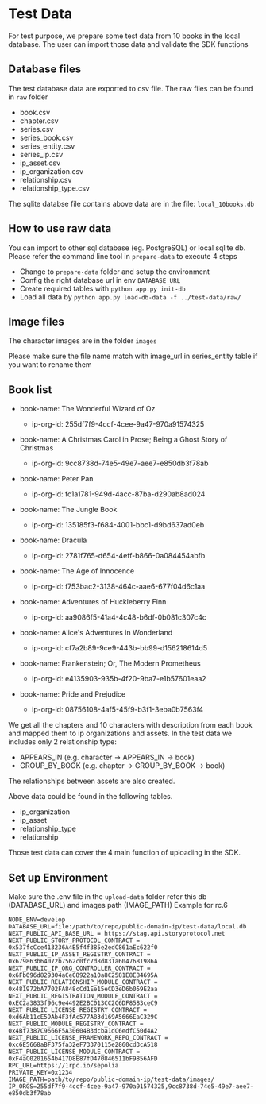 # Test Data
For test purpose, we prepare some test data from 10 books in the local database. 
The user can import those data and validate the SDK functions

## Database files
The test database data are exported to csv file. 
The raw files can be found in `raw` folder

- book.csv
- chapter.csv
- series.csv
- series_book.csv
- series_entity.csv
- series_ip.csv
- ip_asset.csv
- ip_organization.csv
- relationship.csv
- relationship_type.csv

The sqlite databse file contains above data are in the file:
`local_10books.db`

## How to use raw data
You can import to other sql database (eg. PostgreSQL) or local sqlite db.
Please refer the command line tool in `prepare-data` to execute 4 steps
- Change to `prepare-data` folder and setup the environment
- Config the right database url in env `DATABASE_URL`
- Create required tables with `python app.py init-db`
- Load all data by `python app.py load-db-data -f ../test-data/raw/`


## Image files
The character images are in the folder
`images`

Please make sure the file name match with image_url in series_entity table if you want to rename them

## Book list
- book-name: The Wonderful Wizard of Oz
  - ip-org-id: 255df7f9-4ccf-4cee-9a47-970a91574325

- book-name: A Christmas Carol in Prose; Being a Ghost Story of Christmas
  - ip-org-id: 9cc8738d-74e5-49e7-aee7-e850db3f78ab

- book-name: Peter Pan
  - ip-org-id: fc1a1781-949d-4acc-87ba-d290ab8ad024

- book-name: The Jungle Book
  - ip-org-id: 135185f3-f684-4001-bbc1-d9bd637ad0eb

- book-name: Dracula
  - ip-org-id: 2781f765-d654-4eff-b866-0a084454abfb

- book-name: The Age of Innocence
  - ip-org-id: f753bac2-3138-464c-aae6-677f04d6c1aa

- book-name: Adventures of Huckleberry Finn
  - ip-org-id: aa9086f5-41a4-4c48-b6df-0b081c307c4c

- book-name: Alice's Adventures in Wonderland
  - ip-org-id: cf7a2b89-9ce9-443b-bb99-d156218614d5

- book-name: Frankenstein; Or, The Modern Prometheus
  - ip-org-id: e4135903-935b-4f20-9ba7-e1b57601eaa2

- book-name: Pride and Prejudice
  - ip-org-id: 08756108-4af5-45f9-b3f1-3eba0b7563f4

We get all the chapters and 10 characters with description from each book and mapped them to ip organizations and assets. 
In the test data we includes only 2 relationship type:  
- APPEARS_IN     (e.g. character -> APPEARS_IN -> book)
- GROUP_BY_BOOK  (e.g. chapter -> GROUP_BY_BOOK -> book)

The relationships between assets are also created. 

Above data could be found in the following tables.

- ip_organization
- ip_asset
- relationship_type
- relationship

Those test data can cover the 4 main function of uploading in the SDK.

## Set up Environment
Make sure the .env file in the `upload-data` folder refer this db (DATABASE_URL) and images path (IMAGE_PATH)
Example for rc.6
```
NODE_ENV=develop
DATABASE_URL=file:/path/to/repo/public-domain-ip/test-data/local.db
NEXT_PUBLIC_API_BASE_URL = https://stag.api.storyprotocol.net
NEXT_PUBLIC_STORY_PROTOCOL_CONTRACT = 0x537fcCce413236A4E5f4f385e2edC861aEc622f0
NEXT_PUBLIC_IP_ASSET_REGISTRY_CONTRACT = 0x679863b64072b7562c0fc7d8d831a6047681986A
NEXT_PUBLIC_IP_ORG_CONTROLLER_CONTRACT = 0x6Fb096d829304aCeC8922a10a8C2581E8E84695A
NEXT_PUBLIC_RELATIONSHIP_MODULE_CONTRACT = 0x481972bA7702FA848cCd1Ee15eCD3eD6b059E2aa
NEXT_PUBLIC_REGISTRATION_MODULE_CONTRACT = 0xEC2a3833f96c9e4492E2BC013CC2C6DF8583ceC9
NEXT_PUBLIC_LICENSE_REGISTRY_CONTRACT = 0xd6Ab11cE59Ab4F3fAc577A83d169A5666EaC329C
NEXT_PUBLIC_MODULE_REGISTRY_CONTRACT = 0x4Bf7387C9666F5A30604B3dcba1dC6edfC50d4A2
NEXT_PUBLIC_LICENSE_FRAMEWORK_REPO_CONTRACT = 0xc6E5668aBF375fa32eF73370115e2860cd3cA518
NEXT_PUBLIC_LICENSE_MODULE_CONTRACT = 0xF4aC0201654b417D8E87fD470846511bF9856AFD
RPC_URL=https://1rpc.io/sepolia
PRIVATE_KEY=0x1234
IMAGE_PATH=path/to/repo/public-domain-ip/test-data/images/
IP_ORGS=255df7f9-4ccf-4cee-9a47-970a91574325,9cc8738d-74e5-49e7-aee7-e850db3f78ab	
```